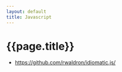 ```yaml
---
layout: default
title: Javascript
---
```

# {{page.title}}

- https://github.com/rwaldron/idiomatic.js/
